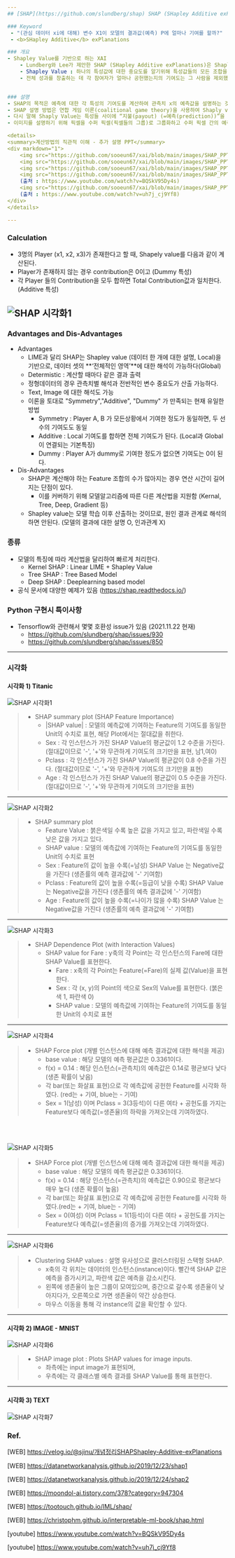 ```yaml
---
## [SHAP](https://github.com/slundberg/shap) SHAP (SHapley Additive exPlanations)

### Keyword
 - "(관심 데이터 xi에 대해) 변수 X1이 모델의 결과값(예측) P에 얼마나 기여를 할까?"
 - <b>SHapley Additive</b> exPlanations

### 개요
- Shapley Value를 기반으로 하는 XAI
	- Lundberg와 Lee가 제안한 SHAP (SHapley Additive exPlanations)은 Shapley Vlues를 기반으로 예측 값에 대한 각 feature의 기여도를 계산하여 Black box 모델 해석 제공 [(논문링크1)](https://arxiv.org/pdf/1705.07874.pdf) [(논문링크2)](https://arxiv.org/pdf/1802.03888.pdf)
	- Shapley Value : 하나의 특성값에 대한 중요도를 알기위해 특성값들의 모든 조합을 구성하고 해당 특성값의 유무에 따른 평균적인 Y 변화 값
	- 전체 성과를 창출하는 데 각 참여자가 얼마나 공헌했는지의 기여도는 그 사람을 제외했을 때의 전체 성과 변화 정도로 나타낼 수 있다


### 설명
- SHAP의 목적은 예측에 대한 각 특성의 기여도를 계산하여 관측치 x의 예측값을 설명하는 것이다. 
- SHAP 설명 방법은 연합 게임 이론(coalitional game theory)을 사용하여 Shaply value를 계산하는 방식이며, 이때 관측치(data instance)의 특성값은 연합 게임 이론의 플레이어 역할을 한다.
- 다시 말해 Shaply Value는 특성들 사이에 “지불(payout) (=예측(prediction))”을 공정하게 분배하는 방법을 알려준다. 예를 들어 tabular data에서 플레이어는 각각의 특성값이 될 수 있으며 특성값의 그룹이 될 수도 있다. (아래 Calculation 예시 참조)
- 이미지를 설명하기 위해 픽셀을 수퍼 픽셀(픽셀들의 그룹)로 그룹화하고 수퍼 픽셀 간의 예측값의 분포를 확인할 수 있다.

<details>
<summary>계산방법의 직관적 이해 - 추가 설명 PPT</summary>
<div markdown="1">
	<img src="https://github.com/sooeun67/xai/blob/main/images/SHAP_PPT01.jpg"/>
	<img src="https://github.com/sooeun67/xai/blob/main/images/SHAP_PPT02.jpg"/>
	<img src="https://github.com/sooeun67/xai/blob/main/images/SHAP_PPT02_2.png"/>
	<img src="https://github.com/sooeun67/xai/blob/main/images/SHAP_PPT03.jpg"/>
	(출처 : https://www.youtube.com/watch?v=BQSkV95Dy4s)
	<img src="https://github.com/sooeun67/xai/blob/main/images/SHAP_PPT04.jpg"/>
	(출처 : https://www.youtube.com/watch?v=uh7j_cj9Yf8)
</div>
</details>

---
```


### Calculation
- 3명의 Player (x1, x2, x3)가 존재한다고 할 때, Shapely value를 다음과 같이 계산된다. 
- Player가 존재하지 않는 경우 contribution은 0이고 (Dummy 특성)
- 각 Player 들의 Contribution을 모두 합하면 Total Contribution값과 일치한다. (Additive 특성)

![SHAP 시각화1](SHAP_Calc.png)
---
### Advantages and Dis-Advantages
- Advantages
	- LIME과 달리 SHAP는 Shapley value (데이터 한 개에 대한 설명, Local)을 기반으로, 데이터 셋의 **‘전체적인 영역’**에 대한 해석이 가능하다(Global)
	- Determistic : 계산할 때마다 같은 결과 출력
	- 정형데이터의 경우 관측치별 해석과 전반적인 변수 중요도가 산출 가능하다.
	- Text, Image 에 대한 해석도 가능
	- 이론을 토대로 "Symmetry","Additive", "Dummy" 가 만족되는 현재 유일한 방법
		- Symmetry : Player A, B 가 모든상황에서 기여한 정도가 동일하면, 두 선수의 기여도도 동일
		- Additive : Local 기여도를 합하면 전체 기여도가 된다. (Local과 Global이 연결되는 기본특징)
		- Dummy : Player A가 dummy로 기여한 정도가 없으면 기여도는 0이 된다. 
- Dis-Advantages
	- SHAP은 계산해야 하는 Feature 조합의 수가 많아지는 경우 연산 시간이 길어지는 단점이 있다. 
		- 이를 커버하기 위해 모델알고리즘에 따른 다른 계산법을 지원함 (Kernal, Tree, Deep, Gradient 등)
	- Shapley value는 모델 학습 이후 산출하는 것이므로, 원인 결과 관계로 해석의하면 안된다. (모델의 결과에 대한 설명 O, 인과관계 X)


### 종류
- 모델의 특징에 따라 계산법을 달리하여 빠르게 처리한다.
	- Kernel SHAP : Linear LIME + Shapley Value
	- Tree SHAP : Tree Based Model
	- Deep SHAP : Deeplearning based model
- 공식 문서에 대양한 예제가 있음 (https://shap.readthedocs.io/)

### Python 구현시 특이사항
- Tensorflow와 관련해서 몇몇 호환성 issue가 있음 (2021.11.22 현재)
	- https://github.com/slundberg/shap/issues/930
	- https://github.com/slundberg/shap/issues/850
---
### 시각화

#### 시각화 1) Titanic

![SHAP 시각화1](https://github.com/sooeun67/xai/blob/main/shap/SHAP_summary_01.jpg)
>- SHAP summary plot (SHAP Feature Importance)
>	- |SHAP value| : 모델의 예측값에 기여하는 Feature의 기여도를 동일한 Unit의 수치로 표현, 해당 Plot에서는 절대값을 취한다.
>	- Sex : 각 인스턴스가 가진 SHAP Value의 평균값이 1.2 수준을 가진다. (절대값이므로 '-', '+'와 무관하게 기여도의 크기만을 표현, 남1,여0) 
>	- Pclass : 각 인스턴스가 가진 SHAP Value의 평균값이 0.8 수준을 가진다. (절대값이므로 '-', '+'와 무관하게 기여도의 크기만을 표현) 
>	- Age : 각 인스턴스가 가진 SHAP Value의 평균값이 0.5 수준을 가진다. (절대값이므로 '-', '+'와 무관하게 기여도의 크기만을 표현)

---

![SHAP 시각화2](https://github.com/sooeun67/xai/blob/main/shap/SHAP_summary_02.jpg)
>- SHAP summary plot
>	- Feature Value : 붉은색일 수록 높은 값을 가지고 있고, 파란색일 수록 낮은 값을 가지고 있다.
>	- SHAP value : 모델의 예측값에 기여하는 Feature의 기여도를 동일한 Unit의 수치로 표현
>	- Sex : Feature의 값이 높을 수록(=남성) SHAP Value 는 Negative값을 가진다 (생존률의 예측 결과값에 '-' 기여함)
>	- Pclass : Feature의 값이 높을 수록(=등급이 낮을 수록) SHAP Value 는 Negative값을 가진다 (생존률의 예측 결과값에 '-' 기여함)
>	- Age : Feature의 값이 높을 수록(=나이가 많을 수록) SHAP Value 는 Negative값을 가진다 (생존률의 예측 결과값에 '-' 기여함)

---

![SHAP 시각화3](https://github.com/sooeun67/xai/blob/main/shap/SHAP_dependency_01.png) 
>- SHAP Dependence Plot (with Interaction Values)
>	- SHAP value for Fare : y축의 각 Point는 각 인스턴스의 Fare에 대한 SHAP Value를 표현한다. 
>		- Fare : x축의 각 Point는 Feature(=Fare)의 실제 값(Value)을 표현한다.
>		- Sex : 각 (x, y)의 Point의 색으로 Sex의 Value를 표현한다. (붉은색 1, 파란색 0)
>		- SHAP value : 모델의 예측값에 기여하는 Feature의 기여도를 동일한 Unit의 수치로 표현

---

![SHAP 시각화4](https://github.com/sooeun67/xai/blob/main/shap/SHAP_force_01.png) 
>- SHAP Force plot (개별 인스턴스에 대해 예측 결과값에 대한 해석을 제공)
>	- base value : 해당 모델의 예측 평균값은 0.3361이다.
>	- f(x) = 0.14 : 해당 인스턴스(=관측치)의 예측값은 0.14로 평균보다 낮다 (생존 확률이 낮음)
>	- 각 bar(또는 화살표 표현)으로 각 예측값에 공헌한 Feature를 시각화 하였다. (red는 + 기여, blue는 - 기여)
>	- Sex = 1(남성) 이며 Pclass = 3(3등석)이 다른 여타 + 공헌도를 가지는 Feature보다 예측값(=생존율)의 하락을 가져오는데 기여하였다.

<br>
<br>

![SHAP 시각화5](https://github.com/sooeun67/xai/blob/main/shap/SHAP_force_02.png) 
>- SHAP Force plot (개별 인스턴스에 대해 예측 결과값에 대한 해석을 제공)
>	- base value : 해당 모델의 예측 평균값은 0.3361이다.
>	- f(x) = 0.14 : 해당 인스턴스(=관측치)의 예측값은 0.90으로 평균보다 매우 높다 (생존 확률이 높음)
>	- 각 bar(또는 화살표 표현)으로 각 예측값에 공헌한 Feature를 시각화 하였다.(red는 + 기여, blue는 - 기여)
>	- Sex = 0(여성) 이며 Pclass = 1(1등석)이 다른 여타 + 공헌도를 가지는 Feature보다 예측값(=생존율)의 증가를 가져오는데 기여하였다.

---

![SHAP 시각화6](https://github.com/sooeun67/xai/blob/main/shap/SHAP_clustering.png)
>- Clustering SHAP values : 설명 유사성으로 클러스터링된 스택형 SHAP.
>	- x축의 각 위치는 데이터의 인스턴스(instance)이다. 빨간색 SHAP 값은 예측을 증가시키고, 파란색 값은 예측을 감소시킨다. 
>	- 왼쪽에 생존율이 높은 그룹이 모여있으며, 중간으로 갈수록 생존율이 낮아지다가, 오른쪽으로 가면 생존율이 약간 상승한다.
>	- 마우스 이동을 통해 각 instance의 값을 확인할 수 있다.

---
#### 시각화 2) IMAGE - MNIST

![SHAP 시각화6](https://github.com/sooeun67/xai/blob/main/shap/SHAP_deep_explainer.png)
>- SHAP image plot : Plots SHAP values for image inputs.
>	- 좌측에는 input image가 표현되며,
>	- 우측에는 각 클래스별 예측 결과를 SHAP Value를 통해 표현한다.

---
#### 시각화 3) TEXT
![SHAP 시각화7](https://github.com/sooeun67/xai/blob/main/shap/SHAP_exam_TEXT.png)

### Ref.

[WEB] https://velog.io/@sjinu/개념정리SHAPShapley-Additive-exPlanations

[WEB] https://datanetworkanalysis.github.io/2019/12/23/shap1

[WEB] https://datanetworkanalysis.github.io/2019/12/24/shap2

[WEB] https://moondol-ai.tistory.com/378?category=947304

[WEB] https://tootouch.github.io/IML/shap/

[WEB] https://christophm.github.io/interpretable-ml-book/shap.html

[youtube] https://www.youtube.com/watch?v=BQSkV95Dy4s

[youtube] https://www.youtube.com/watch?v=uh7j_cj9Yf8
